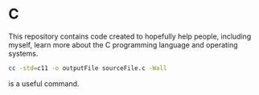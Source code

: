 # C

This repository contains code created to hopefully help people, including myself, learn more about the C programming language and operating systems.

```bash
cc -std=c11 -o outputFile sourceFile.c -Wall
```

is a useful command.
